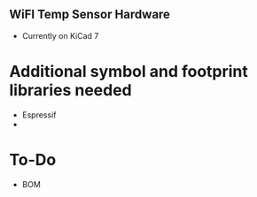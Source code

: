 WiFI Temp Sensor Hardware
-------------------------

* Currently on KiCad 7

# Additional symbol and footprint libraries needed

* Espressif
* 

# To-Do

* BOM
